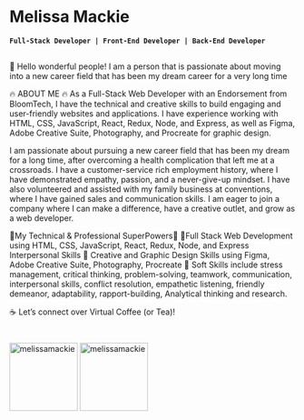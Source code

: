 # Melissa Mackie 
**`Full-Stack Developer | Front-End Developer | Back-End Developer`**

##
<p>
🌟 Hello wonderful people! I am a person that is passionate about moving into a new career field that has been my dream career for a very long time 

🔥 ABOUT ME 🔥
As a Full-Stack Web Developer with an Endorsement from BloomTech, I have the technical and creative skills to build engaging and user-friendly websites and applications. I have experience working with HTML, CSS, JavaScript, React, Redux, Node, and Express, as well as Figma, Adobe Creative Suite, Photography, and Procreate for graphic design. 

I am passionate about pursuing a new career field that has been my dream for a long time, after overcoming a health complication that left me at a crossroads. I have a customer-service rich employment history, where I have demonstrated empathy, passion, and a never-give-up mindset. I have also volunteered and assisted with my family business at conventions, where I have gained sales and communication skills. I am eager to join a company where I can make a difference, have a creative outlet, and grow as a web developer.

🔆My Technical & Professional SuperPowers🔆
🔹Full Stack Web Development using HTML, CSS, JavaScript, React, Redux, Node, and Express
Interpersonal Skills
🔹 Creative and Graphic Design Skills using Figma, Adobe Creative Suite, Photography, Procreate
🔹 Soft Skills include stress management, critical thinking, problem-solving, teamwork, communication, interpersonal skills, conflict resolution, empathetic listening, friendly demeanor, adaptability, rapport-building, Analytical thinking and research.

☕️ Let’s connect over Virtual Coffee (or Tea)!
</p>

#
<p align="left">
<a href="https://docs.google.com/document/d/1-shVOjoOlQq7u8NIBQBxMce9EQgkb8HSRTHdh_h4kd4/edit" target="blank"><img align="center" src="https://flat.badgen.net/badge/=/MyResume" alt="melissamackie" height="120" width="120" /></a>
<a href="https://www.linkedin.com/in/melissa-m-mackie" target="blank"><img align="center" src="https://flat.badgen.net/badge/Profile/LinkedIn" alt="melissamackie" height="120" width="120" /></a>
</p>
 





 



 
 
 



